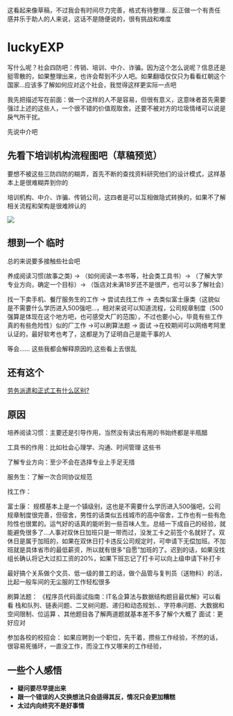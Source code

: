 
这看起来像草稿，不过我会有时间尽力完善，格式有待整理... 反正做一个有责任感并乐于助人的人来说，这话不是随便说的，很有挑战和难度

# luckyEXP

写什么呢？社会四防吧：传销、培训、中介、诈骗。因为这个怎么说呢？信息还是挺零散的，如果整理出来，也许会帮到不少人吧。如果翻墙仅仅只为看看红朝这个国家...应该多了解如何应对这个社会，我觉得这样更实际一点吧

我先把描述写在前面：做一个这样的人不是容易，但很有意义，这意味者首先需要强过上述的这些人，一个很不错的价值观取舍。还要不被对方的垃圾情绪可以说是戾气所干扰。

先说中介吧

## 先看下培训机构流程图吧（草稿预览）

要想不被这些三防四防的糊弄，首先不断的查找资料研究他们的设计模式，这样基本上是很难糊弄到你的


培训机构、中介、诈骗、传销公司，这四者是可以互相做隐式转换的，如果不了解相关流程和架构是很难辨认的

![](https://i.loli.net/2018/10/16/5bc54ab008126.png)


## 想到一个 临时

总的来说要多接触些社会吧
 
养成阅读习惯(故事之类) -> （如何阅读一本书等，社会类工具书）-> （了解大学专业方向，确定一个目标）-> （饭店对未满18岁还不是很严，也可以多了解社会）


找一下卖手机、餐厅服务生的工作 -> 尝试去找工作 -> 去类似富士康类（这貌似是不需要什么学历进入500强吧...，相对来说可以知道流程，公司规章制度（500强算是体现在这个地方吧，也可感受大厂的范围），不过也要小心，毕竟有些工作真的有些危险性）似的厂工作 ->可以刷算法题 -> 面试 ->在校期间可以网络考阿里认证的，最好软考也考了，这都是为了证明自己是能干事的人


等会…… 这些我都会解释原因的,这些看上去很乱


## 还有这个

[劳务派遣和正式工有什么区别?](http://www.zhaocait.com/hrask/1166.html?tdsourcetag=s_pcqq_aiomsg)

## 原因


培养阅读习惯：主要还是引导作用，当然没有读出有用的书始终都是半瓶醋

工具书的作用：比如社会心理学、沟通、时间管理 这些书

了解专业方向：至少不会在选择专业上手足无措

服务生：了解一次合同协议规范


找工作：

富士康：
规模基本上是一个镇级别，这也是不需要什么学历进入500强吧，公司规章制度很完善，但宿舍，男性的话类似五线城市的高中宿舍，工作也有一些有危险性也很累的。运气好的话真的能听到一些百味人生。总结一下成自己的经验，就能避免很多了...人事对双休日加班只是一带而过，没发工卡之前签个名就好了。双休日是属于加班的，如果在双休日打卡违反公司规定时，可申请下无偿加班。不加班就是具体省市的最低薪资，所以就有很多“自愿”加班的了。迟到的话，如果没找组长确认将记大过扣工资的20%，如果下班忘记了打卡可以向上级申请下补打卡

最好搞个关系做个文员、低一级的普工的话，做个品管与复判员（送物料）的活，比起一般车间的无尘服的工作轻松很多



刷算法题：
《程序员代码面试指南：IT名企算法与数据结构题目最优解》可以看看
栈和队列、链表问题、二叉树问题、递归和动态规划、、字符串问题、大数据和空间限制、位运算 、其他题目各了解两道题就基本差不多了解个大概了
面试：更好应对

参加各校的校招会：
如果应聘到一个职位，先干着，攒些工作经验，不然的话，很容易死循环，一直没工作，而没工作又哪来的工作经验，



## 一些个人感悟

* **疑问要尽早提出来**
* **跟一个错误的人交换想法只会适得其反，情况只会更加糟糕**
* **太过内向终究不是好事情**
